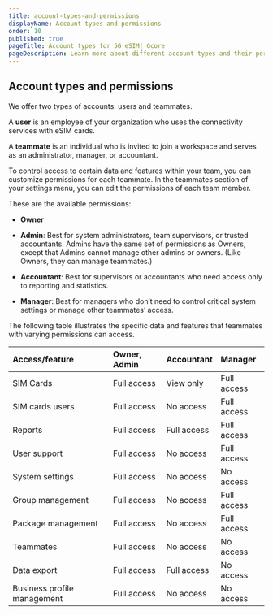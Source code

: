 ```yaml
---
title: account-types-and-permissions
displayName: Account types and permissions
order: 10
published: true
pageTitle: Account types for 5G eSIM| Gcore
pageDescription: Learn more about different account types and their permissions of GCore 5G eSIM technology.
---
```

## Account types and permissions

We offer two types of accounts: users and teammates. 

A **user** is an employee of your organization who uses the connectivity services with eSIM cards.

A **teammate** is an individual who is invited to join a workspace and serves as an administrator, manager, or accountant. 

To control access to certain data and features within your team, you can customize permissions for each teammate. In the teammates section of your settings menu, you can edit the permissions of each team member.

These are the available permissions:

- **Owner**

- **Admin**: Best for system administrators, team supervisors, or trusted accountants. Admins have the same set of permissions as Owners, except that Admins cannot manage other admins or owners. (Like Owners, they can manage teammates.)

- **Accountant**: Best for supervisors or accountants who need access only to reporting and statistics.

- **Manager**: Best for managers who don’t need to control critical system settings or manage other teammates’ access.

The following table illustrates the specific data and features that teammates with varying permissions can access.

| Access/feature               | Owner, Admin | Accountant | Manager      |
| :--------------------------- | :---------- | :--------- | :----------- |
| SIM Cards                    | Full access  | View only  | Full access  |
| SIM cards users              | Full access  | No access  | Full access  |
| Reports                      | Full access  | Full access| Full access  |
| User support                 | Full access  | No access  | Full access  |
| System settings              | Full access  | No access  | No access    |
| Group management             | Full access  | No access  | Full access  |
| Package management           | Full access  | No access  | Full access  |
| Teammates                    | Full access  | No access  | No access    |
| Data export                  | Full access  | Full access| No access    |
| Business profile management  | Full access  | No access  | No access    |
